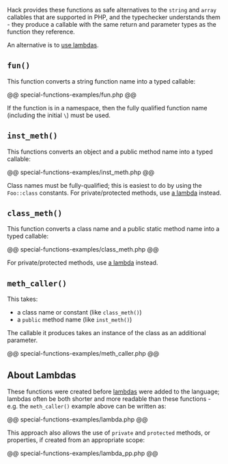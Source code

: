 Hack provides these functions as safe alternatives to the `string` and `array`
callables that are supported in PHP, and the typechecker understands them - they
produce a callable with the same return and parameter types as the function
they reference.

An alternative is to [use lambdas](#about_lambdas).

## `fun()`

This function converts a string function name into a typed callable:

@@ special-functions-examples/fun.php @@

If the function is in a namespace, then the fully qualified function name
(including the initial `\`) must be used.

## `inst_meth()`

This functions converts an object and a public method name into a typed
callable:

@@ special-functions-examples/inst_meth.php @@

Class names must be fully-qualified; this is easiest to do by using the
`Foo::class` constants. For private/protected methods, use
[a lambda](/hack/lambdas/introduction) instead.


## `class_meth()`

This function converts a class name and a public static method name into
a typed callable:

@@ special-functions-examples/class_meth.php @@

For private/protected methods, use [a lambda](/hack/lambdas/introduction)
instead.

## `meth_caller()`

This takes:

 - a class name or constant (like `class_meth()`)
 - a `public` method name (like `inst_meth()`)

The callable it produces takes an instance of the class as an additional
parameter.

@@ special-functions-examples/meth_caller.php @@

## About Lambdas

These functions were created before [lambdas](/hack/lambdas/introduction) were
added to the language; lambdas often be both shorter and more readable than
these functions - e.g. the `meth_caller()` example above can be written as:

@@ special-functions-examples/lambda.php @@

This approach also allows the use of `private` and `protected` methods, or
properties, if created from an appropriate scope:

@@ special-functions-examples/lambda_pp.php @@

